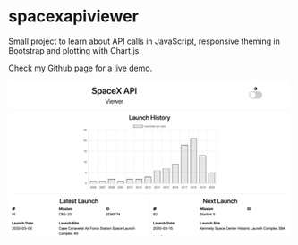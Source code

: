 # spacexapiviewer
Small project to learn about API calls in JavaScript, responsive theming in Bootstrap and plotting with Chart.js.

Check my Github page for a [live demo](https://chrismolli.github.io/spacexapiviewer/index.html).

![Screenshot](https://github.com/chrismolli/spacexapiviewer/blob/master/screenshot.png?raw=true)
